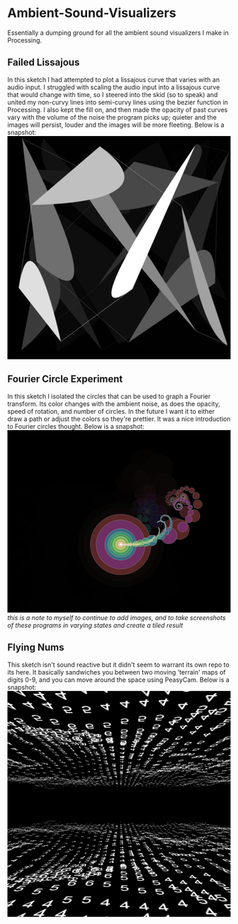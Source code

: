 # Ambient-Sound-Visualizers
Essentially a dumping ground for all the ambient sound visualizers I make in Processing.

## Failed Lissajous
In this sketch I had attempted to plot a lissajous curve that varies with an audio input. I struggled with scaling the audio input into a lissajous curve that would change with time, so I steered into the skid (so to speak) and united my non-curvy lines into semi-curvy lines using the bezier function in Processing. I also kept the fill on, and then made the opacity of past curves vary with the volume of the noise the program picks up; quieter and the images will persist, louder and the images will be more fleeting. Below is a snapshot:
![](https://github.com/olearyf/Ambient-Sound-Visualizers/blob/master/images/Screenshot%20(184).png "Failed Lissajous")
## Fourier Circle Experiment
In this sketch I isolated the circles that can be used to graph a Fourier transform. Its color changes with the ambient noise, as does the opacity, speed of rotation, and number of circles. In the future I want it to either draw a path or adjust the colors so they're prettier. It was a nice introduction to Fourier circles thought. Below is a snapshot:
![](https://github.com/olearyf/Ambient-Sound-Visualizers/blob/master/images/Screenshot%20(183).png "Fourier Circle Experiment")
*this is a note to myself to continue to add images, and to take screenshots of these programs in varying states and create a tiled result*
## Flying Nums
This sketch isn't sound reactive but it didn't seem to warrant its own repo to its here. It basically sandwiches you between two moving 'terrain' maps of digits 0-9, and you can move around the space using PeasyCam. Below is a snapshot:
![](https://github.com/olearyf/Ambient-Sound-Visualizers/blob/master/images/Screenshot%20(205).png)
